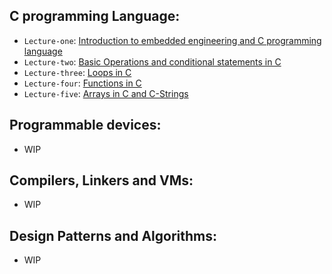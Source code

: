 ## C programming Language: 
- `Lecture-one`: [Introduction to embedded engineering and C programming language](https://google-developers-sohag.github.io//Embedded-Systems-Roadmap/lecture-one/raw-docs/lecture-one.html)
- `Lecture-two`: [Basic Operations and conditional statements in C](https://google-developers-sohag.github.io//Embedded-Systems-Roadmap/lecture-two/raw-docs/lecture-two.html)
- `Lecture-three`: [Loops in C](https://google-developers-sohag.github.io//Embedded-Systems-Roadmap/lecture-three/raw-docs/lecture-three.html)
- `Lecture-four`: [Functions in C](https://google-developers-sohag.github.io//Embedded-Systems-Roadmap/lecture-four/raw-docs/lecture-four.html)
- `Lecture-five`: [Arrays in C and C-Strings](https://google-developers-sohag.github.io//Embedded-Systems-Roadmap/lecture-five/raw-docs/lecture-five.html)

## Programmable devices: 
- WIP

## Compilers, Linkers and VMs: 
- WIP

## Design Patterns and Algorithms: 
- WIP
